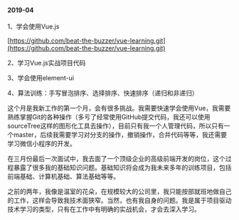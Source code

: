 #### 2019-04

1、学会使用Vue.js

[https://github.com/beat-the-buzzer/vue-learning.git](https://github.com/beat-the-buzzer/vue-learning.git)

2、学习Vue.js实战项目代码

3、学会使用element-ui

4、算法训练：手写冒泡排序、选择排序、快速排序（递归和非递归）

这个月是我新工作的第一个月，会有很多挑战。我需要快速学会使用Vue，我需要熟练掌握Git的各种操作（多亏了经常使用GitHub提交代码，我还可以使用sourceTree这样的图形化工具去操作），目前只有我一个人管理代码，所以只有一个master，后续我需要学习对分支的操作，撤销操作，合并代码等等，我还需要学习微信小程序的开发。

在三月份最后一次面试中，我去面了一个顶级企业的高级前端开发的岗位，这个过程暴露了很多我的基础知识问题。基础知识将会成为我未来多年的训练项目，包括前端基础、计算机基础、算法基础等等。

之前的两年，我像是温室的花朵，在规模较大的公司里，我只能按部就班地做自己的工作，这样会导致我技术面狭窄。当然，也有我自身的问题。我是属于项目驱动技术学习的类型，只有在工作中有明确的实战机会，才会去深入学习。